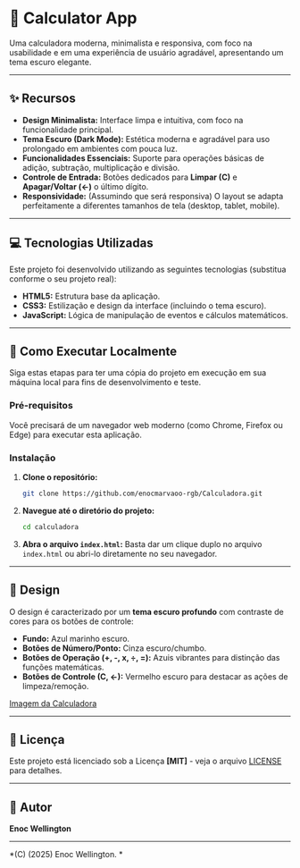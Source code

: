 # 🧮 Calculator App

Uma calculadora moderna, minimalista e responsiva, com foco na usabilidade e em uma experiência de usuário agradável, apresentando um tema escuro elegante.

---

## ✨ Recursos

* **Design Minimalista:** Interface limpa e intuitiva, com foco na funcionalidade principal.
* **Tema Escuro (Dark Mode):** Estética moderna e agradável para uso prolongado em ambientes com pouca luz.
* **Funcionalidades Essenciais:** Suporte para operações básicas de adição, subtração, multiplicação e divisão.
* **Controle de Entrada:** Botões dedicados para **Limpar (C)** e **Apagar/Voltar (←)** o último dígito.
* **Responsividade:** (Assumindo que será responsiva) O layout se adapta perfeitamente a diferentes tamanhos de tela (desktop, tablet, mobile).

---

## 💻 Tecnologias Utilizadas

Este projeto foi desenvolvido utilizando as seguintes tecnologias (substitua conforme o seu projeto real):

* **HTML5:** Estrutura base da aplicação.
* **CSS3:** Estilização e design da interface (incluindo o tema escuro).
* **JavaScript:** Lógica de manipulação de eventos e cálculos matemáticos.

---

## 🚀 Como Executar Localmente

Siga estas etapas para ter uma cópia do projeto em execução em sua máquina local para fins de desenvolvimento e teste.

### Pré-requisitos

Você precisará de um navegador web moderno (como Chrome, Firefox ou Edge) para executar esta aplicação.

### Instalação

1.  **Clone o repositório:**
    ```bash
    git clone https://github.com/enocmarvaoo-rgb/Calculadora.git
    ```
2.  **Navegue até o diretório do projeto:**
    ```bash
    cd calculadora
    ```
3.  **Abra o arquivo `index.html`:**
    Basta dar um clique duplo no arquivo `index.html` ou abri-lo diretamente no seu navegador.

---

## 🎨 Design

O design é caracterizado por um **tema escuro profundo** com contraste de cores para os botões de controle:

* **Fundo:** Azul marinho escuro.
* **Botões de Número/Ponto:** Cinza escuro/chumbo.
* **Botões de Operação (+, -, x, ÷, =):** Azuis vibrantes para distinção das funções matemáticas.
* **Botões de Controle (C, ←):** Vermelho escuro para destacar as ações de limpeza/remoção.

[Imagem da Calculadora ](assets/calculadora.png)



---

## 📄 Licença

Este projeto está licenciado sob a Licença **[MIT]** - veja o arquivo [LICENSE](LICENSE) para detalhes.

---

## 👤 Autor

**Enoc Wellington**




---
*(C) (2025) Enoc Wellington. *